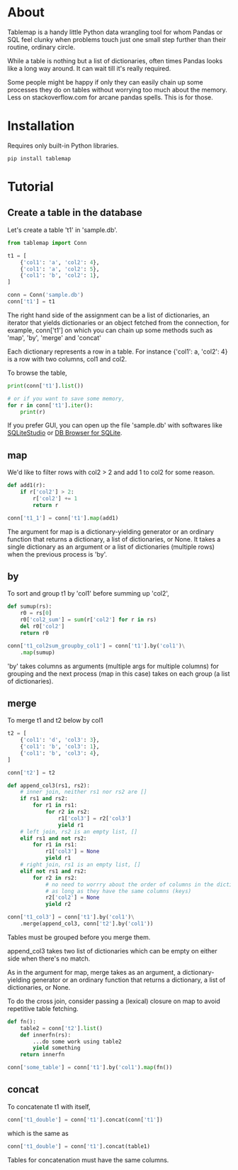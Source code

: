 # About

Tablemap is a handy little Python data wrangling tool for whom Pandas or SQL feel clunky when problems
touch just one small step further than their routine, ordinary circle.

While a table is nothing but a list of dictionaries, often times Pandas looks like a long way around. 
It can wait till it's really required.

Some people might be happy if only they can easily chain up some processes they do on tables 
without worrying too much about the memory. Less on stackoverflow.com for arcane pandas spells. This is for those. 

# Installation

Requires only built-in Python libraries.

```
pip install tablemap
```


# Tutorial

## Create a table in the database

Let's create a table 't1' in 'sample.db'. 

```python
from tablemap import Conn

t1 = [
    {'col1': 'a', 'col2': 4},
    {'col1': 'a', 'col2': 5},
    {'col1': 'b', 'col2': 1},
]

conn = Conn('sample.db')
conn['t1'] = t1
```

The right hand side of the assignment can be a list of dictionaries, an iterator that yields dictionaries or an object fetched from the connection, for example, conn['t1'] on which you can chain up some methods such as 'map', 'by', 'merge' and 'concat'

Each dictionary represents a row in a table. For instance {'col1': a, 'col2': 4} is a row with two columns, col1 and col2.

To browse the table,

```python
print(conn['t1'].list())

# or if you want to save some memory,
for r in conn['t1'].iter():
    print(r)
```

If you prefer GUI, you can open up the file 'sample.db' with softwares like [SQLiteStudio](https://sqlitestudio.pl/) or [DB Browser for SQLite](https://sqlitebrowser.org/). 

## map

We'd like to filter rows with col2 > 2 and add 1 to col2 for some reason.

```python
def add1(r):
    if r['col2'] > 2:
        r['col2'] += 1
        return r

conn['t1_1'] = conn['t1'].map(add1)
```

The argument for map is a dictionary-yielding generator or an ordinary function that
returns a dictionary, a list of dictionaries, or None. It takes a single dictionary as an argument 
or a list of dictionaries (multiple rows) when the previous process is 'by'.

## by

To sort and group t1 by 'col1' before summing up 'col2',

```python
def sumup(rs):
    r0 = rs[0]
    r0['col2_sum'] = sum(r['col2'] for r in rs)
    del r0['col2']
    return r0

conn['t1_col2sum_groupby_col1'] = conn['t1'].by('col1')\
    .map(sumup)
```

'by' takes columns as arguments (multiple args for multiple columns) for grouping
and the next process (map in this case) takes on each group (a list of dictionaries).

## merge

To merge t1 and t2 below by col1

```python
t2 = [
    {'col1': 'd', 'col3': 3},
    {'col1': 'b', 'col3': 1},
    {'col1': 'b', 'col3': 4},
]

conn['t2'] = t2

def append_col3(rs1, rs2):
    # inner join, neither rs1 nor rs2 are []
    if rs1 and rs2:
        for r1 in rs1:
            for r2 in rs2:
                r1['col3'] = r2['col3']
                yield r1
    # left join, rs2 is an empty list, []
    elif rs1 and not rs2:
        for r1 in rs1:
            r1['col3'] = None
            yield r1
    # right join, rs1 is an empty list, []
    elif not rs1 and rs2:
        for r2 in rs2:
            # no need to worrry about the order of columns in the dictionary, 
            # as long as they have the same columns (keys)
            r2['col2'] = None
            yield r2

conn['t1_col3'] = conn['t1'].by('col1')\
    .merge(append_col3, conn['t2'].by('col1'))

```

Tables must be grouped before you merge them.

append_col3 takes two list of dictionaries which can be empty on either side when there's no match.

As in the argument for map, merge takes as an argument, a dictionary-yielding generator or an ordinary function that
returns a dictionary, a list of dictionaries, or None. 


To do the cross join, consider passing a (lexical) closure on map to avoid repetitive table fetching.

```python
def fn():
    table2 = conn['t2'].list()
    def innerfn(rs):
        ...do some work using table2
        yield something
    return innerfn

conn['some_table'] = conn['t1'].by('col1').map(fn())
```

## concat

To concatenate t1 with itself,  

```python
conn['t1_double'] = conn['t1'].concat(conn['t1'])
```

which is the same as

```python
conn['t1_double'] = conn['t1'].concat(table1)

```

Tables for concatenation must have the same columns.


<!-- [Documentation]
(https://tablemap.readthedocs.io/en/latest/index.html)
 -->
